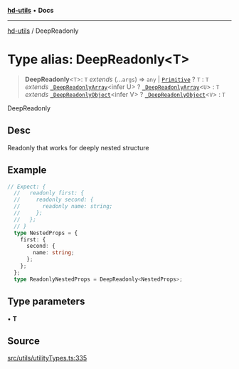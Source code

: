 [**hd-utils**](../README.md) • **Docs**

***

[hd-utils](../globals.md) / DeepReadonly

# Type alias: DeepReadonly\<T\>

> **DeepReadonly**\<`T`\>: `T` *extends* (...`args`) => `any` \| [`Primitive`](Primitive.md) ? `T` : `T` *extends* [`_DeepReadonlyArray`](../interfaces/DeepReadonlyArray.md)\<infer U\> ? [`_DeepReadonlyArray`](../interfaces/DeepReadonlyArray.md)\<`U`\> : `T` *extends* [`_DeepReadonlyObject`](DeepReadonlyObject.md)\<infer V\> ? [`_DeepReadonlyObject`](DeepReadonlyObject.md)\<`V`\> : `T`

DeepReadonly

## Desc

Readonly that works for deeply nested structure

## Example

```ts
// Expect: {
  //   readonly first: {
  //     readonly second: {
  //       readonly name: string;
  //     };
  //   };
  // }
  type NestedProps = {
    first: {
      second: {
        name: string;
      };
    };
  };
  type ReadonlyNestedProps = DeepReadonly<NestedProps>;
```

## Type parameters

• **T**

## Source

[src/utils/utilityTypes.ts:335](https://github.com/AhmadHddad/h-utils/blob/5c76ff5de068cee019fc632d9da2e395721bb48f/src/utils/utilityTypes.ts#L335)
